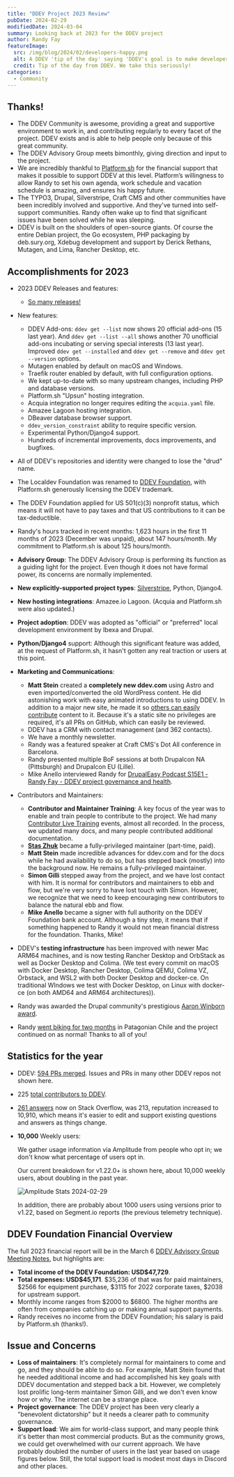 ```yaml
---
title: "DDEV Project 2023 Review"
pubDate: 2024-02-29
modifiedDate: 2024-03-04
summary: Looking back at 2023 for the DDEV project
author: Randy Fay
featureImage:
  src: /img/blog/2024/02/developers-happy.png
  alt: A DDEV 'tip of the day' saying 'DDEV's goal is to make developers happy. We hope you're happy today.'
  credit: Tip of the day from DDEV. We take this seriously!
categories:
  - Community
---
```


## Thanks!

- The DDEV Community is awesome, providing a great and supportive environment to work in, and contributing regularly to every facet of the project. DDEV exists and is able to help people only because of this great community.
- The DDEV Advisory Group meets bimonthly, giving direction and input to the project.
- We are incredibly thankful to [Platform.sh](https://platform.sh) for the financial support that makes it possible to support DDEV at this level. Platform’s willingness to allow Randy to set his own agenda, work schedule and vacation schedule is amazing, and ensures his happy future.
- The TYPO3, Drupal, Silverstripe, Craft CMS and other communities have been incredibly involved and supportive. And they've turned into self-support communities. Randy often wake up to find that significant issues have been solved while he was sleeping.
- DDEV is built on the shoulders of open-source giants. Of course the entire Debian project, the Go ecosystem, PHP packaging by deb.sury.org, Xdebug development and support by Derick Rethans, Mutagen, and Lima, Rancher Desktop, etc.

## Accomplishments for 2023

- 2023 DDEV Releases and features:
  - [So many releases!](https://github.com/ddev/ddev/releases)
- New features:
  - DDEV Add-ons: `ddev get --list` now shows 20 official add-ons (15 last year). And `ddev get --list --all` shows another 70 unofficial add-ons incubating or serving special interests (13 last year). Improved `ddev get --installed` and `ddev get --remove` and `ddev get --version` options.
  - Mutagen enabled by default on macOS and Windows.
  - Traefik router enabled by default, with full configuration options.
  - We kept up-to-date with so many upstream changes, including PHP and database versions.
  - Platform.sh "Upsun" hosting integration.
  - Acquia integration no longer requires editing the `acquia.yaml` file.
  - Amazee Lagoon hosting integration.
  - DBeaver database browser support.
  - `ddev_version_constraint` ability to require specific version.
  - Experimental Python/Django4 support.
  - Hundreds of incremental improvements, docs improvements, and bugfixes.
- All of DDEV's repositories and identity were changed to lose the "drud" name.
- The Localdev Foundation was renamed to [DDEV Foundation](/foundation), with Platform.sh generously licensing the DDEV trademark.
- The DDEV Foundation applied for US 501(c)(3) nonprofit status, which means it will not have to pay taxes and that US contributions to it can be tax-deductible.
- Randy's hours tracked in recent months: 1,623 hours in the first 11 months of 2023 (December was unpaid), about 147 hours/month. My commitment to Platform.sh is about 125 hours/month.
- **Advisory Group**: The DDEV Advisory Group is performing its function as a guiding light for the project. Even though it does not have formal power, its concerns are normally implemented.
- **New explicitly-supported project types**: [Silverstripe](https://www.silverstripe.org/), Python, Django4.
- **New hosting integrations**: Amazee.io Lagoon. (Acquia and Platform.sh were also updated.)
- **Project adoption**: DDEV was adopted as "official" or "preferred" local development environment by Ibexa and Drupal.
- **Python/Django4** support: Although this significant feature was added, at the request of Platform.sh, it hasn't gotten any real traction or users at this point.
- **Marketing and Communications**:
  - **Matt Stein** created a **completely new ddev.com** using Astro and even imported/converted the old WordPress content. He did astonishing work with easy animated introductions to using DDEV. In addition to a major new site, he made it so [others can easily contribute](ddev-website-for-contributors.md) content to it. Because it's a static site no privileges are required, it's all PRs on GitHub, which can easily be reviewed.
  - DDEV has a CRM with contact management (and 362 contacts).
  - We have a monthly newsletter.
  - Randy was a featured speaker at Craft CMS's Dot All conference in Barcelona.
  - Randy presented multiple BoF sessions at both Drupalcon NA (Pittsburgh) and Drupalcon EU (Lille).
  - Mike Anello interviewed Randy for [DrupalEasy Podcast S15E1 - Randy Fay - DDEV project governance and health](https://www.drupaleasy.com/podcast/2023/06/drupaleasy-podcast-s15e1-randy-fay-ddev-project-governance-and-health).

- Contributors and Maintainers:
  - **Contributor and Maintainer Training**: A key focus of the year was to enable and train people to contribute to the project. We had many [Contributor Live Training](contributor-training.md) events, almost all recorded. In the process, we updated many docs, and many people contributed additional documentation.
  - **[Stas Zhuk](introducing-maintainer-stas.md)** became a fully-privileged maintainer (part-time, paid).
  - **Matt Stein** made incredible advances for ddev.com and for the docs while he had availability to do so, but has stepped back (mostly) into the background now. He remains a fully-privileged maintainer.
  - **Simon Gilli** stepped away from the project, and we have lost contact with him. It is normal for contributors and maintainers to ebb and flow, but we're very sorry to have lost touch with Simon. However, we recognize that we need to keep encouraging new contributors to balance the natural ebb and flow.
  - **Mike Anello** became a signer with full authority on the DDEV Foundation bank account. Although a tiny step, it means that if something happened to Randy it would not mean financial distress for the foundation. Thanks, Mike!

- DDEV's **testing infrastructure** has been improved with newer Mac ARM64 machines, and is now testing Rancher Desktop and OrbStack as well as Docker Desktop and Colima. (We test every commit on macOS with Docker Desktop, Rancher Desktop, Colima QEMU, Colima VZ, Orbstack, and WSL2 with both Docker Desktop and docker-ce. On traditional WIndows we test with Docker Desktop, on Linux with docker-ce (on both AMD64 and ARM64 architectures)).
- Randy was awarded the Drupal community's prestigious [Aaron Winborn award](https://www.drupal.org/community/cwg/blog/2023-aaron-winborn-award-winner-randy-fay).
- Randy [went biking for two months](randy-in-patagonia.md) in Patagonian Chile and the project continued on as normal! Thanks to all of you!

## Statistics for the year

- DDEV: [594 PRs merged](https://github.com/ddev/ddev/pulls?q=is%3Apr+merged%3A2023-01-01..2023-12-31). Issues and PRs in many other DDEV repos not shown here.
- 225 [total contributors to DDEV](https://github.com/ddev/ddev/graphs/contributors).
- [261 answers](https://stackoverflow.com/users/215713/rfay?tab=answers&sort=newest) now on Stack Overflow, was 213, reputation increased to 10,910, which means it's easier to edit and support existing questions and answers as things change.
- **10,000** Weekly users:

  We gather usage information via Amplitude from people who opt in; we don't know what percentage of users opt in.

  Our current breakdown for v1.22.0+ is shown here, about 10,000 weekly users, about doubling in the past year.

  ![Amplitude Stats 2024-02-29](/img/blog/2024/02/ddev-usage-pie-chart-20240229.png)

  In addition, there are probably about 1000 users using versions prior to v1.22, based on Segment.io reports (the previous telemetry technique).

## DDEV Foundation Financial Overview

The full 2023 financial report will be in the March 6 [DDEV Advisory Group Meeting Notes](https://github.com/orgs/ddev/discussions/5757), but highlights are:

- **Total income of the DDEV Foundation: USD$47,729**.
- **Total expenses: USD$45,171**. $35,236 of that was for paid maintainers, $2566 for equipment purchase, $3115 for 2022 corporate taxes, $2038 for upstream support.
- Monthly income ranges from $2000 to $6800. The higher months are often from companies catching up or making annual support payments.
- Randy receives no income from the DDEV Foundation; his salary is paid by Platform.sh (thanks!).

## Issue and Concerns

- **Loss of maintainers**: It's completely normal for maintainers to come and go, and they should be able to do so. For example, Matt Stein found that he needed additional income and had accomplished his key goals with DDEV documentation and stepped back a bit. However, we completely lost prolific long-term maintainer Simon Gilli, and we don't even know how or why. The internet can be a strange place.
- **Project governance**: The DDEV project has been very clearly a "benevolent dictatorship" but it needs a clearer path to community governance.
- **Support load**: We aim for world-class support, and many people think it's better than most commercial products. But as the community grows, we could get overwhelmed with our current approach. We have probably doubled the number of users in the last year based on usage figures below. Still, the total support load is modest most days in Discord and other places.
